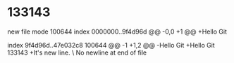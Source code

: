 # 133143
new file mode 100644
index 0000000..9f4d96d
@@ -0,0 +1 @@
+Hello Git


index 9f4d96d..47e032c8 100644
@@ -1 +1,2 @@
-Hello Git
+Hello Git 133143
+It's new line.
\ No newline at end of file
